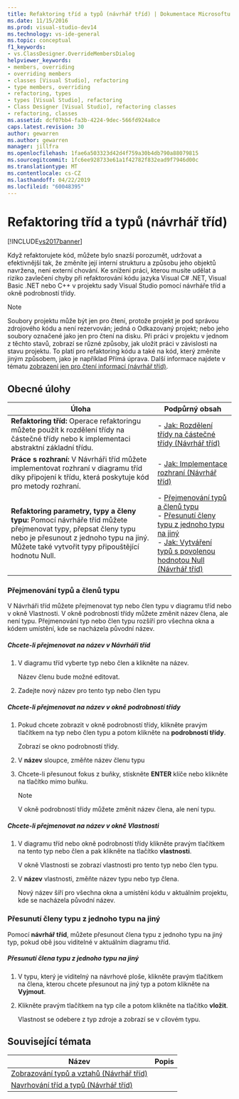 ```yaml
---
title: Refaktoring tříd a typů (návrhář tříd) | Dokumentace Microsoftu
ms.date: 11/15/2016
ms.prod: visual-studio-dev14
ms.technology: vs-ide-general
ms.topic: conceptual
f1_keywords:
- vs.ClassDesigner.OverrideMembersDialog
helpviewer_keywords:
- members, overriding
- overriding members
- classes [Visual Studio], refactoring
- type members, overriding
- refactoring, types
- types [Visual Studio], refactoring
- Class Designer [Visual Studio], refactoring classes
- refactoring, classes
ms.assetid: dcf07bb4-fa3b-4224-9dec-566fd924a8ce
caps.latest.revision: 30
author: gewarren
ms.author: gewarren
manager: jillfra
ms.openlocfilehash: 1fae6a503323d42d4f759a30b4db790a88079815
ms.sourcegitcommit: 1fc6ee928733e61a1f42782f832ead9f7946d00c
ms.translationtype: MT
ms.contentlocale: cs-CZ
ms.lasthandoff: 04/22/2019
ms.locfileid: "60048395"
---
```

# <a name="refactoring-classes-and-types-class-designer"></a>Refaktoring tříd a typů (návrhář tříd)
[!INCLUDE[vs2017banner](../includes/vs2017banner.md)]

Když refaktorujete kód, můžete bylo snazší porozumět, udržovat a efektivnější tak, že změníte její interní strukturu a způsobu jeho objektů navržena, není externí chování. Ke snížení práci, kterou musíte udělat a riziko zavlečení chyby při refaktorování kódu jazyka Visual C# .NET, Visual Basic .NET nebo C++ v projektu sady Visual Studio pomocí návrháře tříd a okně podrobností třídy.  
  
> [!NOTE]
>  Soubory projektu může být jen pro čtení, protože projekt je pod správou zdrojového kódu a není rezervován; jedná o Odkazovaný projekt; nebo jeho soubory označené jako jen pro čtení na disku. Při práci v projektu v jednom z těchto stavů, zobrazí se různé způsoby, jak uložit práci v závislosti na stavu projektu. To platí pro refaktoring kódu a také na kód, který změníte jiným způsobem, jako je například Přímá úprava. Další informace najdete v tématu [zobrazení jen pro čtení informací (návrhář tříd)](http://msdn.microsoft.com/33e2d3a9-1668-4d10-ae56-fa09b3156e0a).  
  
## <a name="common-tasks"></a>Obecné úlohy  
  
|Úloha|Podpůrný obsah|  
|----------|------------------------|  
|**Refaktoring tříd:** Operace refaktoringu můžete použít k rozdělení třídy na částečné třídy nebo k implementaci abstraktní základní třídu.|-   [Jak: Rozdělení třídy na částečné třídy (Návrhář tříd)](../ide/how-to-split-a-class-into-partial-classes-class-designer.md)|  
|**Práce s rozhraní:** V Návrháři tříd můžete implementovat rozhraní v diagramu tříd díky připojení k třídu, která poskytuje kód pro metody rozhraní.|-   [Jak: Implementace rozhraní (Návrhář tříd)](../ide/how-to-implement-an-interface-class-designer.md)|  
|**Refaktoring parametry, typy a členy typu:** Pomocí návrháře tříd můžete přejmenovat typy, přepsat členy typu nebo je přesunout z jednoho typu na jiný. Můžete také vytvořit typy připouštějící hodnotu Null.|-   [Přejmenování typů a členů typu](../ide/refactoring-classes-and-types-class-designer.md#RenamingTypesAndMembers)<br />-   [Přesunutí členy typu z jednoho typu na jiný](../ide/refactoring-classes-and-types-class-designer.md#MovingTypeMembers)<br />-   [Jak: Vytváření typů s povolenou hodnotou Null (Návrhář tříd)](../ide/how-to-create-a-nullable-type-class-designer.md)|  
  
### <a name="RenamingTypesAndMembers"></a> Přejmenování typů a členů typu  
 V Návrháři tříd můžete přejmenovat typ nebo člen typu v diagramu tříd nebo v okně Vlastnosti. V okně podrobností třídy můžete změnit název člena, ale není typu. Přejmenování typ nebo člen typu rozšíří pro všechna okna a kódem umístění, kde se nacházela původní název.  
  
##### <a name="to-rename-a-name-in-the-class-designer"></a>Chcete-li přejmenovat na název v Návrháři tříd  
  
1. V diagramu tříd vyberte typ nebo člen a klikněte na název.  
  
     Název členu bude možné editovat.  
  
2. Zadejte nový název pro tento typ nebo člen typu  
  
##### <a name="to-rename-a-name-in-the-class-details-window"></a>Chcete-li přejmenovat na název v okně podrobností třídy  
  
1. Pokud chcete zobrazit v okně podrobností třídy, klikněte pravým tlačítkem na typ nebo člen typu a potom klikněte na **podrobností třídy**.  
  
     Zobrazí se okno podrobností třídy.  
  
2. V **název** sloupce, změňte název členu typu  
  
3. Chcete-li přesunout fokus z buňky, stiskněte **ENTER** klíče nebo klikněte na tlačítko mimo buňku.  
  
    > [!NOTE]
    >  V okně podrobností třídy můžete změnit název člena, ale není typu.  
  
##### <a name="to-rename-a-name-in-the-properties-window"></a>Chcete-li přejmenovat na název v okně Vlastnosti  
  
1. V diagramu tříd nebo okně podrobností třídy klikněte pravým tlačítkem na tento typ nebo člen a pak klikněte na tlačítko **vlastnosti**.  
  
     V okně Vlastnosti se zobrazí vlastnosti pro tento typ nebo člen typu.  
  
2. V **název** vlastnosti, změňte název typu nebo typ člena.  
  
     Nový název šíří pro všechna okna a umístění kódu v aktuálním projektu, kde se nacházela původní název.  
  
### <a name="MovingTypeMembers"></a> Přesunutí členy typu z jednoho typu na jiný  
 Pomocí **návrhář tříd**, můžete přesunout člena typu z jednoho typu na jiný typ, pokud obě jsou viditelné v aktuálním diagramu tříd.  
  
##### <a name="to-move-a-type-member-from-one-type-to-another"></a>Přesunutí člena typu z jednoho typu na jiný  
  
1. V typu, který je viditelný na návrhové ploše, klikněte pravým tlačítkem na člena, kterou chcete přesunout na jiný typ a potom klikněte na **Vyjmout**.  
  
2. Klikněte pravým tlačítkem na typ cíle a potom klikněte na tlačítko **vložit**.  
  
     Vlastnost se odebere z typ zdroje a zobrazí se v cílovém typu.  
  
## <a name="related-topics"></a>Související témata  
  
|Název|Popis|  
|-----------|-----------------|  
|[Zobrazování typů a vztahů (Návrhář tříd)](../ide/viewing-types-and-relationships-class-designer.md)||  
|[Navrhování tříd a typů (Návrhář tříd)](../ide/designing-classes-and-types-class-designer.md)||
